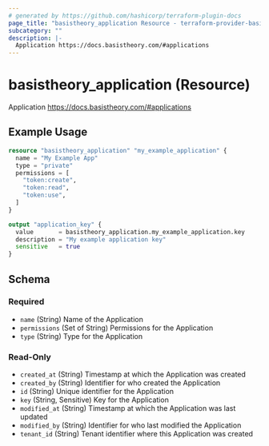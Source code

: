```yaml
---
# generated by https://github.com/hashicorp/terraform-plugin-docs
page_title: "basistheory_application Resource - terraform-provider-basistheory"
subcategory: ""
description: |-
  Application https://docs.basistheory.com/#applications
---
```


# basistheory_application (Resource)

Application https://docs.basistheory.com/#applications

## Example Usage

```terraform
resource "basistheory_application" "my_example_application" {
  name = "My Example App"
  type = "private"
  permissions = [
    "token:create",
    "token:read",
    "token:use",
  ]
}

output "application_key" {
  value       = basistheory_application.my_example_application.key
  description = "My example application key"
  sensitive   = true
}
```

<!-- schema generated by tfplugindocs -->
## Schema

### Required

- `name` (String) Name of the Application
- `permissions` (Set of String) Permissions for the Application
- `type` (String) Type for the Application

### Read-Only

- `created_at` (String) Timestamp at which the Application was created
- `created_by` (String) Identifier for who created the Application
- `id` (String) Unique identifier for the Application
- `key` (String, Sensitive) Key for the Application
- `modified_at` (String) Timestamp at which the Application was last updated
- `modified_by` (String) Identifier for who last modified the Application
- `tenant_id` (String) Tenant identifier where this Application was created


